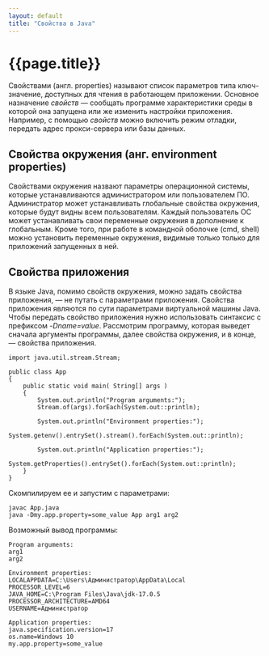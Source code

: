 ```yaml
---
layout: default
title: "Свойства в Java"
---
```

# {{page.title}}

Свойствами (англ. properties) называют список параметров типа ключ-значение, доступных для чтения в работающем приложении. Основное назначение _свойств_ &mdash; сообщать программе характеристики среды в которой она запущена или же изменить настройки приложения. Например, с помощью _свойств_ можно включить режим отладки, передать адрес прокси-сервера или базы данных.

## Свойства окружения (анг. environment properties)
Свойствами окружения назвают параметры операционной системы, которые устанавливаются администратором или пользователем ПО. Администратор может устанавливать глобальные свойства окружения, которые будут видны всем пользователям. Каждый пользователь ОС может устанавливать свои переменные окружения в дополнение к глобальным. Кроме того, при работе в командной оболочке (cmd, shell) можно установить переменные окружения, видимые только только для приложений запущенных в ней.

## Свойства приложения
В языке Java, помимо свойств окружения, можно задать свойства приложения, &mdash; не путать с параметрами приложения. Свойства приложения являются по сути параметрами виртуальной машины Java. Чтобы передать свойство приложения нужно использовать синтаксис с префиксом _-Dname=value_.
Рассмотрим программу, которая выведет сначала аргументы программы, далее свойства окружения, и в конце, &mdash; свойства приложения.


```
import java.util.stream.Stream;

public class App
{
    public static void main( String[] args )
    {
        System.out.println("Program arguments:");
        Stream.of(args).forEach(System.out::println);

        System.out.println("Environment properties:");
        System.getenv().entrySet().stream().forEach(System.out::println);

        System.out.println("Application properties:");
        System.getProperties().entrySet().forEach(System.out::println);
    }
}
```
Скомпилируем ее и запустим с параметрами:

```
javac App.java
java -Dmy.app.property=some_value App arg1 arg2
```
Возможный вывод программы:
```
Program arguments:
arg1
arg2

Environment properties:
LOCALAPPDATA=C:\Users\Администратор\AppData\Local
PROCESSOR_LEVEL=6
JAVA_HOME=C:\Program Files\Java\jdk-17.0.5
PROCESSOR_ARCHITECTURE=AMD64
USERNAME=Администратор

Application properties:
java.specification.version=17
os.name=Windows 10
my.app.property=some_value
```